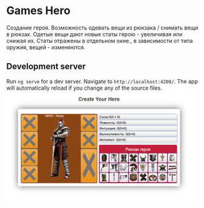 # Games Hero
Создание героя.
Возможность одевать вещи из рюкзака / снимать вещи в рюкзак.
Одетые вещи дают новые статы герою - увеличивая или снижая их.
Статы отражены в отдельном окне., в зависимости от типа оружия, вещей - изменяются.

## Development server
Run `ng serve` for a dev server. Navigate to `http://localhost:4200/`.
The app will automatically reload if you change any of the source files.
<img src="HeroGAME.png" alt="">

